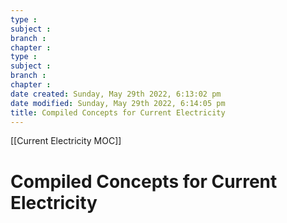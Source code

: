 ```yaml
---
type : 
subject : 
branch :
chapter :
type : 
subject : 
branch :
chapter :
date created: Sunday, May 29th 2022, 6:13:02 pm
date modified: Sunday, May 29th 2022, 6:14:05 pm
title: Compiled Concepts for Current Electricity
---
```


[[Current Electricity MOC]]

# Compiled Concepts for Current Electricity
